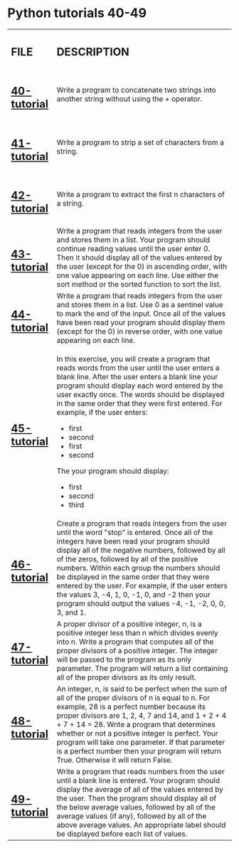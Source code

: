 <h1>Python tutorials 40-49</h1>

<table>
    <tr>
        <td><h2><strong>FILE</strong></h2></td>
        <td><h2><stromg>DESCRIPTION</stromg></h2></td>
    </tr>
    <tr>
        <td><h2><a href="https://github.com/LivingDemonness28/python_tutorials/blob/main/tutorials_40-49/40-tutorial.ipynb">40-tutorial</a></h2></td>
        <td>Write a program to concatenate two strings into another string without using the + operator.</td>
    </tr>
    <tr>
        <td><h2><a href="https://github.com/LivingDemonness28/python_tutorials/blob/main/tutorials_40-49/41-tutorial.ipynb">41-tutorial</a></h2></td>
        <td>Write a program to strip a set of characters from a string.</td>
    </tr>
    <tr>
        <td><h2><a href="https://github.com/LivingDemonness28/python_tutorials/blob/main/tutorials_40-49/42-tutorial.ipynb">42-tutorial</a></h2></td>
        <td>Write a program to extract the first n characters of a string.</td>
    </tr>
    <tr>
        <td><h2><a href="https://github.com/LivingDemonness28/python_tutorials/blob/main/tutorials_40-49/43-tutorial.ipynb">43-tutorial</a></h2></td>
        <td>Write a program that reads integers from the user and stores them in a list. Your program should continue reading values until the user enter 0. Then it should display all of the values entered by the user (except for the 0) in ascending order, with one value appearing on each line. Use either the sort method or the sorted function to sort the list.</td>
    </tr>
    <tr>
        <td><h2><a href="https://github.com/LivingDemonness28/python_tutorials/blob/main/tutorials_40-49/44-tutorial.ipynb">44-tutorial</a></h2></td>
        <td>Write a program that reads integers from the user and stores them in a list. Use 0 as a sentinel value to mark the end of the input. Once all of the values have been read your program should display them (except for the 0) in reverse order, with one value appearing on each line.</td>
    </tr>
    <tr>
        <td><h2><a href="https://github.com/LivingDemonness28/python_tutorials/blob/main/tutorials_40-49/45-tutorial.ipynb">45-tutorial</a></h2></td>
        <td>
            <p>In this exercise, you will create a program that reads words from the user until the user enters a blank line. After the user enters a blank line your program should display each word entered by the user exactly once. The words should be displayed in the same order that they were first entered. For example, if the user enters:</p>
            <ul>
                <li>first</li>
                <li>second</li>
                <li>first</li>
                <li>second</li>
            </ul>
            <p>The your program should display:</p>
            <ul>
                <li>first</li>
                <li>second</li>
                <li>third</li>
            </ul>
        </td>
    </tr>
    <tr>
        <td><h2><a href="https://github.com/LivingDemonness28/python_tutorials/blob/main/tutorials_40-49/46-tutorial.ipynb">46-tutorial</a></h2></td>
        <td>Create a program that reads integers from the user until the word "stop" is entered. Once all of the integers have been read your program should display all of the negative numbers, followed by all of the zeros, followed by all of the positive numbers. Within each group the numbers should be displayed in the same order that they were entered by the user. For example, if the user enters the values 3, -4, 1, 0, -1, 0, and -2 then your program should output the values -4, -1, -2, 0, 0, 3, and 1.</td>
    </tr>
    <tr>
        <td><h2><a href="https://github.com/LivingDemonness28/python_tutorials/blob/main/tutorials_40-49/47-tutorial.ipynb">47-tutorial</a></h2></td>
        <td>A proper divisor of a positive integer, n, is a positive integer less than n which divides evenly into n. Write a program that computes all of the proper divisors of a positive integer. The integer will be passed to the program as its only parameter. The program will return a list containing all of the proper divisors as its only result.</td>
    </tr>
    <tr>
        <td><h2><a href="https://github.com/LivingDemonness28/python_tutorials/blob/main/tutorials_40-49/48-tutorial.ipynb">48-tutorial</a></h2></td>
        <td>An integer, n, is said to be perfect when the sum of all of the proper divisors of n is equal to n. For example, 28 is a perfect number because its proper divisors are 1, 2, 4, 7 and 14, and 1 + 2 + 4 + 7 + 14 = 28. Write a program that determines whether or not a positive integer is perfect. Your program will take one parameter. If that parameter is a perfect number then your program will return True. Otherwise it will return False.</td>
    </tr>
    <tr>
        <td><h2><a href="https://github.com/LivingDemonness28/python_tutorials/blob/main/tutorials_40-49/49-tutorial.ipynb">49-tutorial</a></h2></td>
        <td>Write a program that reads numbers from the user until a blank line is entered. Your program should display the average of all of the values entered by the user. Then the program should display all of the below average values, followed by all of the average values (if any), followed by all of the above average values. An appropriate label should be displayed before each list of values.</td>
    </tr>
</table>